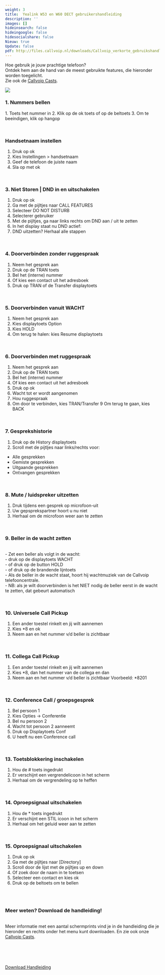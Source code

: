 ```yaml
---
weight: 3
title:  Yealink W53 en W60 DECT gebruikershandleiding
description: ''
images: []
hideinsearch: false
hideingoogle: false
hidesocialshare: false
Nieuw: true
Update: false
pdf: http://files.callvoip.nl/downloads/Callvoip_verkorte_gebruikshandleiding_Yealink-IP-DECT-W53-W60.pdf
---
```


Hoe gebruik je jouw prachtige telefoon?  
Ontdek hem aan de hand van de meest gebruikte features, die hieronder worden toegelicht.  
Zie ook de [Callvoip Casts](https://callvoip.nl/casts).

![](https://res.cloudinary.com/callvoip/image/upload/v1587072170/1505875759116_ftjtda.jpg)

<h3>1. Nummers bellen</h3>  
1. Toets het nummer in
2. Klik op de ok toets of op de beltoets
3. Om te beeindigen, klik op hangop

<br><h3>Handsetnaam instellen</h3>  
1. Druk op ok
2. Kies Instellingen > handsetnaam
2. Geef de telefoon de juiste naam
3. Sla op met ok

<br><h3>3. Niet Storen | DND in en uitschakelen</h3>  
1. Druk op ok
2. Ga met de pijltjes naar CALL FEATURES
3. Selecteer DO NOT DISTURB
4. Selecterer gebruiker
5. Met de pijltjes, ga naar links rechts om DND
aan / uit te zetten
6. In het display staat nu DND actief:
7. DND uitzetten? Herhaal alle stappen

<br><h3>4. Doorverbinden zonder ruggespraak</h3>  
1. Neem het gesprek aan
2. Druk op de TRAN toets
3. Bel het (interne) nummer
4. Of kies een contact uit het adresboek
5. Druk op TRAN of de Transfer displaytoets

<br><h3>5. Doorverbinden vanuit WACHT</h3>  
1. Neem het gesprek aan
2. Kies displaytoets Option
3. Kies HOLD
4. Om terug te halen: kies Resume displaytoets

<br><h3>6. Doorverbinden met ruggespraak</h3>  
1. Neem het gesprek aan
2. Druk op de TRAN toets
3. Bel het (interne) nummer
4. Of kies een contact uit het adresboek
5. Druk op ok
6. Wacht tot er wordt aangenomen
7. Hou ruggespraak
8. Om door te verbinden, kies TRAN/Transfer
9 Om terug te gaan, kies BACK

<br><h3>7. Gesprekshistorie</h3>  
1. Druk op de History displaytoets
2. Scroll met de pijtljes naar links/rechts voor:
 - Alle gesprekken
 - Gemiste gesprekken
 - Uitgaande gesprekken
 - Ontvangen gesprekken

<br><h3>8. Mute / luidspreker uitzetten</h3>  
1. Druk tijdens een gesprek op microfoon-uit
2. Uw gepsprekspartner hoort u nu niet
3. Herhaal om de microfoon weer aan te zetten

<br><h3>9. Beller in de wacht zetten</h3>  
\- Zet een beller als volgt in de wacht:  
\- druk op de displaytoets WACHT  
\- of druk op de button HOLD  
\- of druk op de brandende lijntoets  
\- Als de beller in de wacht staat, hoort hij wachtmuziek van de Callvoip telefooncentrale.  
\- NB: als je wilt doorverbinden is het NIET nodig de beller eerst in de wacht te zetten, dat gebeurt automatisch

<br><h3>10. Universele Call Pickup</h3>  
1. Een ander toestel rinkelt en jij wilt aannemen
2. Kies *8 en ok
3. Neem aan en het nummer v/d beller is zichtbaar

<br><h3>11. Collega Call Pickup</h3>  
1. Een ander toestel rinkelt en jij wilt aannemen
2. Kies *8, dan het nummer van de collega en dan
3. Neem aan en het nummer v/d beller is zichtbaar
Voorbeeld: *8201

<br><h3>12. Conference Call / groepsgesprek</h3>  
1. Bel persoon 1
2. Kies Opties -> Conferentie
3. Bel nu persoon 2
4. Wacht tot persoon 2 aanneemt
5. Druk op Displaytoets Conf
6. U heeft nu een Conference call

<br><h3>13. Toetsblokkering inschakelen</h3>  
1. Hou de # toets ingedrukt
2. Er verschijnt een vergrendelicoon in het scherm
3. Herhaal om de vergrendeling op te heffen

<br><h3>14. Oproepsignaal uitschakelen</h3>  
1. Hou de * toets ingedrukt
2. Er verschijnt een STIL icoon in het scherm
3. Herhaal om het geluid weer aan te zetten 

<br><h3>15. Oproepsignaal uitschakelen</h3>  
1. Druk op ok
2. Ga met de pijltjes naar [Directory]
3. Scroll door de lijst met de pijltjes up en down
4. Of zoek door de naam in te toetsen
5. Selecteer een contact en kies ok
6. Druk op de beltoets om te bellen

<br><br><h3>Meer weten? Download de handleiding!</h3>  
Meer informatie met een aantal schermprints vind je in de handleiding die je hieronder en rechts onder het menu kunt downloaden. En zie ook onze [Callvoip Casts](https://callvoip.nl/casts).  
<br><br><br><br>

<a href="http://files.callvoip.nl/downloads/Callvoip_verkorte_gebruikshandleiding_Yealink-IP-DECT-W53-W60.pdf" target="_blank" class="button">Download Handleiding</a>
